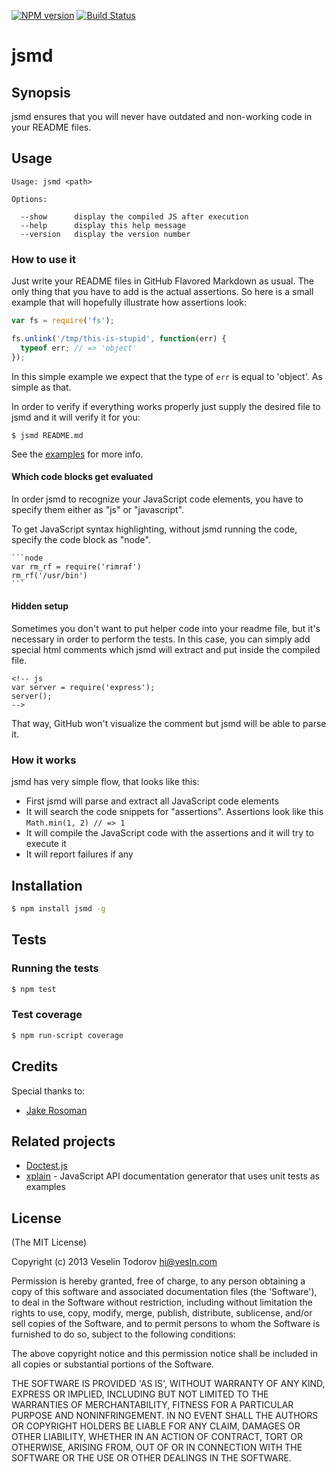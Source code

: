 [![NPM version](https://badge.fury.io/js/jsmd.png)](http://badge.fury.io/js/jsmd)
[![Build Status](https://circleci.com/gh/vesln/jsmd.svg?style=shield)](https://circleci.com/gh/vesln/jsmd)

# jsmd

## Synopsis

jsmd ensures that you will never have outdated and non-working code in your
README files.

## Usage

```
Usage: jsmd <path>

Options:

  --show      display the compiled JS after execution
  --help      display this help message
  --version   display the version number
```

### How to use it

Just write your README files in GitHub Flavored Markdown as usual. The only thing that you have
to add is the actual assertions. So here is a small example that will hopefully
illustrate how assertions look:

```js
var fs = require('fs');

fs.unlink('/tmp/this-is-stupid', function(err) {
  typeof err; // => 'object'
});
```

In this simple example we expect that the type of `err` is equal to 'object'.
As simple as that.

In order to verify if everything works properly just supply the desired file to
jsmd and it will verify it for you:

```
$ jsmd README.md
```

See the [examples](https://github.com/vesln/jsmd/tree/master/examples) for more
info.

#### Which code blocks get evaluated

In order jsmd to recognize your JavaScript code elements, you have to specify
them either as "js" or "javascript".

To get JavaScript syntax highlighting, without jsmd running the code, specify the code block as "node".

	```node
	var rm_rf = require('rimraf')
	rm_rf('/usr/bin')
	```

#### Hidden setup

Sometimes you don't want to put helper code into your readme file, but it's
necessary in order to perform the tests. In this case, you can simply add
special html comments which jsmd will extract and put inside the compiled file.

```
<!-- js
var server = require('express');
server();
-->
```

That way, GitHub won't visualize the comment but jsmd will be able to parse it.

### How it works

jsmd has very simple flow, that looks like this:

* First jsmd will parse and extract all JavaScript code elements
* It will search the code snippets for "assertions". Assertions look like
  this `Math.min(1, 2) // => 1`
* It will compile the JavaScript code with the assertions and it will try to
  execute it
* It will report failures if any

## Installation

```bash
$ npm install jsmd -g
```

## Tests

### Running the tests

```bash
$ npm test
```

### Test coverage

```bash
$ npm run-script coverage
```

## Credits

Special thanks to:

* [Jake Rosoman](https://github.com/jkroso)

## Related projects

* [Doctest.js](http://doctestjs.org/)
* [xplain](https://github.com/bahmutov/xplain) - JavaScript API documentation generator that uses unit tests as examples

## License

(The MIT License)

Copyright (c) 2013 Veselin Todorov <hi@vesln.com>

Permission is hereby granted, free of charge, to any person obtaining
a copy of this software and associated documentation files (the
'Software'), to deal in the Software without restriction, including
without limitation the rights to use, copy, modify, merge, publish,
distribute, sublicense, and/or sell copies of the Software, and to
permit persons to whom the Software is furnished to do so, subject to
the following conditions:

The above copyright notice and this permission notice shall be
included in all copies or substantial portions of the Software.

THE SOFTWARE IS PROVIDED 'AS IS', WITHOUT WARRANTY OF ANY KIND,
EXPRESS OR IMPLIED, INCLUDING BUT NOT LIMITED TO THE WARRANTIES OF
MERCHANTABILITY, FITNESS FOR A PARTICULAR PURPOSE AND NONINFRINGEMENT.
IN NO EVENT SHALL THE AUTHORS OR COPYRIGHT HOLDERS BE LIABLE FOR ANY
CLAIM, DAMAGES OR OTHER LIABILITY, WHETHER IN AN ACTION OF CONTRACT,
TORT OR OTHERWISE, ARISING FROM, OUT OF OR IN CONNECTION WITH THE
SOFTWARE OR THE USE OR OTHER DEALINGS IN THE SOFTWARE.
